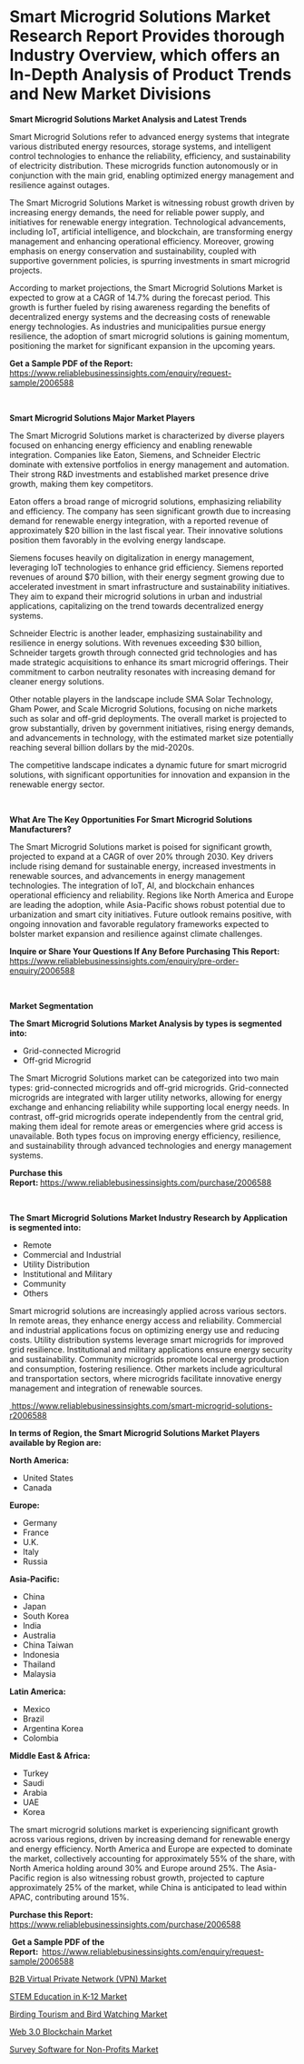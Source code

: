 <p><h1>Smart Microgrid Solutions Market Research Report Provides thorough Industry Overview, which offers an In-Depth Analysis of Product Trends and New Market Divisions</h1></p><p><strong>Smart Microgrid Solutions Market Analysis and Latest Trends</strong></p>
<p><p>Smart Microgrid Solutions refer to advanced energy systems that integrate various distributed energy resources, storage systems, and intelligent control technologies to enhance the reliability, efficiency, and sustainability of electricity distribution. These microgrids function autonomously or in conjunction with the main grid, enabling optimized energy management and resilience against outages.</p><p>The Smart Microgrid Solutions Market is witnessing robust growth driven by increasing energy demands, the need for reliable power supply, and initiatives for renewable energy integration. Technological advancements, including IoT, artificial intelligence, and blockchain, are transforming energy management and enhancing operational efficiency. Moreover, growing emphasis on energy conservation and sustainability, coupled with supportive government policies, is spurring investments in smart microgrid projects.</p><p>According to market projections, the Smart Microgrid Solutions Market is expected to grow at a CAGR of 14.7% during the forecast period. This growth is further fueled by rising awareness regarding the benefits of decentralized energy systems and the decreasing costs of renewable energy technologies. As industries and municipalities pursue energy resilience, the adoption of smart microgrid solutions is gaining momentum, positioning the market for significant expansion in the upcoming years.</p></p>
<p><strong>Get a Sample PDF of the Report:&nbsp;</strong> <a href="https://www.reliablebusinessinsights.com/enquiry/request-sample/2006588?utm_campaign=1877&utm_medium=2&utm_source=Github&utm_content=ia&utm_term=11032025&utm_id=smart-microgrid-solutions">https://www.reliablebusinessinsights.com/enquiry/request-sample/2006588</a></p>
<p>&nbsp;</p>
<p><strong>Smart Microgrid Solutions Major Market Players</strong></p>
<p><p>The Smart Microgrid Solutions market is characterized by diverse players focused on enhancing energy efficiency and enabling renewable integration. Companies like Eaton, Siemens, and Schneider Electric dominate with extensive portfolios in energy management and automation. Their strong R&D investments and established market presence drive growth, making them key competitors.</p><p>Eaton offers a broad range of microgrid solutions, emphasizing reliability and efficiency. The company has seen significant growth due to increasing demand for renewable energy integration, with a reported revenue of approximately $20 billion in the last fiscal year. Their innovative solutions position them favorably in the evolving energy landscape.</p><p>Siemens focuses heavily on digitalization in energy management, leveraging IoT technologies to enhance grid efficiency. Siemens reported revenues of around $70 billion, with their energy segment growing due to accelerated investment in smart infrastructure and sustainability initiatives. They aim to expand their microgrid solutions in urban and industrial applications, capitalizing on the trend towards decentralized energy systems.</p><p>Schneider Electric is another leader, emphasizing sustainability and resilience in energy solutions. With revenues exceeding $30 billion, Schneider targets growth through connected grid technologies and has made strategic acquisitions to enhance its smart microgrid offerings. Their commitment to carbon neutrality resonates with increasing demand for cleaner energy solutions.</p><p>Other notable players in the landscape include SMA Solar Technology, Gham Power, and Scale Microgrid Solutions, focusing on niche markets such as solar and off-grid deployments. The overall market is projected to grow substantially, driven by government initiatives, rising energy demands, and advancements in technology, with the estimated market size potentially reaching several billion dollars by the mid-2020s. </p><p>The competitive landscape indicates a dynamic future for smart microgrid solutions, with significant opportunities for innovation and expansion in the renewable energy sector.</p></p>
<p>&nbsp;</p>
<p><strong>What Are The Key Opportunities For Smart Microgrid Solutions Manufacturers?</strong></p>
<p><p>The Smart Microgrid Solutions market is poised for significant growth, projected to expand at a CAGR of over 20% through 2030. Key drivers include rising demand for sustainable energy, increased investments in renewable sources, and advancements in energy management technologies. The integration of IoT, AI, and blockchain enhances operational efficiency and reliability. Regions like North America and Europe are leading the adoption, while Asia-Pacific shows robust potential due to urbanization and smart city initiatives. Future outlook remains positive, with ongoing innovation and favorable regulatory frameworks expected to bolster market expansion and resilience against climate challenges.</p></p>
<p><strong>Inquire or Share Your Questions If Any Before Purchasing This Report:</strong> <a href="https://www.reliablebusinessinsights.com/enquiry/pre-order-enquiry/2006588?utm_campaign=1877&utm_medium=2&utm_source=Github&utm_content=ia&utm_term=11032025&utm_id=smart-microgrid-solutions">https://www.reliablebusinessinsights.com/enquiry/pre-order-enquiry/2006588</a></p>
<p>&nbsp;</p>
<p><strong>Market Segmentation</strong></p>
<p><strong>The Smart Microgrid Solutions Market Analysis by types is segmented into:</strong></p>
<p><ul><li>Grid-connected Microgrid</li><li>Off-grid Microgrid</li></ul></p>
<p><p>The Smart Microgrid Solutions market can be categorized into two main types: grid-connected microgrids and off-grid microgrids. Grid-connected microgrids are integrated with larger utility networks, allowing for energy exchange and enhancing reliability while supporting local energy needs. In contrast, off-grid microgrids operate independently from the central grid, making them ideal for remote areas or emergencies where grid access is unavailable. Both types focus on improving energy efficiency, resilience, and sustainability through advanced technologies and energy management systems.</p></p>
<p><strong>Purchase this Report:&nbsp;</strong><a href="https://www.reliablebusinessinsights.com/purchase/2006588?utm_campaign=1877&utm_medium=2&utm_source=Github&utm_content=ia&utm_term=11032025&utm_id=smart-microgrid-solutions">https://www.reliablebusinessinsights.com/purchase/2006588</a></p>
<p>&nbsp;</p>
<p><strong>The Smart Microgrid Solutions Market Industry Research by Application is segmented into:</strong></p>
<p><ul><li>Remote</li><li>Commercial and Industrial</li><li>Utility Distribution</li><li>Institutional and Military</li><li>Community</li><li>Others</li></ul></p>
<p><p>Smart microgrid solutions are increasingly applied across various sectors. In remote areas, they enhance energy access and reliability. Commercial and industrial applications focus on optimizing energy use and reducing costs. Utility distribution systems leverage smart microgrids for improved grid resilience. Institutional and military applications ensure energy security and sustainability. Community microgrids promote local energy production and consumption, fostering resilience. Other markets include agricultural and transportation sectors, where microgrids facilitate innovative energy management and integration of renewable sources.</p></p>
<p><a href="https://www.reliablebusinessinsights.com/smart-microgrid-solutions-r2006588?utm_campaign=1877&utm_medium=2&utm_source=Github&utm_content=ia&utm_term=11032025&utm_id=smart-microgrid-solutions">&nbsp;https://www.reliablebusinessinsights.com/smart-microgrid-solutions-r2006588</a></p>
<p><strong>In terms of Region, the Smart Microgrid Solutions Market Players available by Region are:</strong></p>
<p>
    <p> <strong> North America: </strong>
        <ul>
            <li>United States</li>
            <li>Canada</li>
        </ul>
        </p> 
    <p> <strong> Europe: </strong>
        <ul>
            <li>Germany</li>
            <li>France</li>
            <li>U.K.</li>
            <li>Italy</li>
            <li>Russia</li>
        </ul>
        </p> 
    <p> <strong> Asia-Pacific: </strong>
        <ul>
            <li>China</li>
            <li>Japan</li>
            <li>South Korea</li>
            <li>India</li>
            <li>Australia</li>
            <li>China Taiwan</li>
            <li>Indonesia</li>
            <li>Thailand</li>
            <li>Malaysia</li>
        </ul>
        </p> 
    <p> <strong> Latin America: </strong>
        <ul>
            <li>Mexico</li>
            <li>Brazil</li>
            <li>Argentina Korea</li>
            <li>Colombia</li>
        </ul>
        </p> 
    <p> <strong> Middle East & Africa: </strong>
        <ul>
            <li>Turkey</li>
            <li>Saudi</li>
            <li>Arabia</li>
            <li>UAE</li>
            <li>Korea</li>
        </ul>
    </p>
    </p>
<p><p>The smart microgrid solutions market is experiencing significant growth across various regions, driven by increasing demand for renewable energy and energy efficiency. North America and Europe are expected to dominate the market, collectively accounting for approximately 55% of the share, with North America holding around 30% and Europe around 25%. The Asia-Pacific region is also witnessing robust growth, projected to capture approximately 25% of the market, while China is anticipated to lead within APAC, contributing around 15%.</p></p>
<p><strong>Purchase this Report: </strong><a href="https://www.reliablebusinessinsights.com/purchase/2006588?utm_campaign=1877&utm_medium=2&utm_source=Github&utm_content=ia&utm_term=11032025&utm_id=smart-microgrid-solutions">https://www.reliablebusinessinsights.com/purchase/2006588</a></p>
<p>&nbsp;<strong>Get a Sample PDF of the Report:&nbsp;&nbsp;</strong><a href="https://www.reliablebusinessinsights.com/enquiry/request-sample/2006588?utm_campaign=1877&utm_medium=2&utm_source=Github&utm_content=ia&utm_term=11032025&utm_id=smart-microgrid-solutions">https://www.reliablebusinessinsights.com/enquiry/request-sample/2006588</a></p>
<p><strong></strong></p>
<p><p><a href="https://github.com/cavushjla/Market-Research-Report-List-1/blob/main/b2b-virtual-private-network-vpn-market.md?utm_campaign=1877&utm_medium=2&utm_source=Github&utm_content=ia&utm_term=11032025&utm_id=smart-microgrid-solutions">B2B Virtual Private Network (VPN) Market</a></p><p><a href="https://github.com/alrogikrosa/Market-Research-Report-List-1/blob/main/stem-education-in-k-12-market.md?utm_campaign=1877&utm_medium=2&utm_source=Github&utm_content=ia&utm_term=11032025&utm_id=smart-microgrid-solutions">STEM Education in K-12 Market</a></p><p><a href="https://github.com/coricnzati/Market-Research-Report-List-1/blob/main/birding-tourism-and-bird-watching-market.md?utm_campaign=1877&utm_medium=2&utm_source=Github&utm_content=ia&utm_term=11032025&utm_id=smart-microgrid-solutions">Birding Tourism and Bird Watching Market</a></p><p><a href="https://github.com/evraltandre36/Market-Research-Report-List-1/blob/main/web-30-blockchain-market.md?utm_campaign=1877&utm_medium=2&utm_source=Github&utm_content=ia&utm_term=11032025&utm_id=smart-microgrid-solutions">Web 3.0 Blockchain Market</a></p><p><a href="https://github.com/borknyberg/Market-Research-Report-List-1/blob/main/survey-software-for-non-profits-market.md?utm_campaign=1877&utm_medium=2&utm_source=Github&utm_content=ia&utm_term=11032025&utm_id=smart-microgrid-solutions">Survey Software for Non-Profits Market</a></p></p>